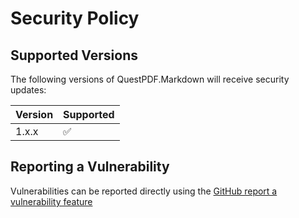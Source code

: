# Security Policy

## Supported Versions
The following versions of QuestPDF.Markdown will receive security updates:

| Version | Supported          |
| ------- | ------------------ |
| 1.x.x   | :white_check_mark: |

## Reporting a Vulnerability

Vulnerabilities can be reported directly using the [GitHub report a vulnerability feature](https://docs.github.com/en/code-security/security-advisories/guidance-on-reporting-and-writing-information-about-vulnerabilities/privately-reporting-a-security-vulnerability#privately-reporting-a-security-vulnerability)
